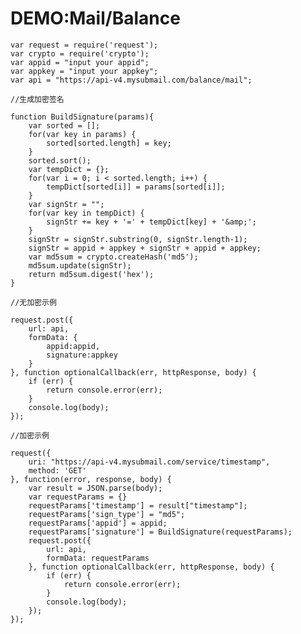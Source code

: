 # DEMO:Mail/Balance

	var request = require('request');
	var crypto = require('crypto');
	var appid = "input your appid";
	var appkey = "input your appkey";
	var api = "https://api-v4.mysubmail.com/balance/mail";
	
	//生成加密签名
	
	function BuildSignature(params){
	    var sorted = [];
	    for(var key in params) {
	        sorted[sorted.length] = key;
	    }
	    sorted.sort();
	    var tempDict = {};
	    for(var i = 0; i < sorted.length; i++) {
	        tempDict[sorted[i]] = params[sorted[i]];
	    }
	    var signStr = "";
	    for(var key in tempDict) {
	        signStr += key + '=' + tempDict[key] + '&amp;'; 
	    }
	    signStr = signStr.substring(0, signStr.length-1);
	    signStr = appid + appkey + signStr + appid + appkey; 
	    var md5sum = crypto.createHash('md5');
	    md5sum.update(signStr);
	    return md5sum.digest('hex');
	}
	
	//无加密示例
	
	request.post({
	    url: api, 
	    formData: {
	        appid:appid,
	        signature:appkey
	    }
	}, function optionalCallback(err, httpResponse, body) {
	    if (err) {
	        return console.error(err);
	    }
	    console.log(body);
	});
	
	//加密示例
	
	request({
	    uri: "https://api-v4.mysubmail.com/service/timestamp",
	    method: 'GET'
	}, function(error, response, body) {
	    var result = JSON.parse(body);
	    var requestParams = {}
	    requestParams['timestamp'] = result["timestamp"];
	    requestParams['sign_type'] = "md5";
	    requestParams['appid'] = appid;
	    requestParams['signature'] = BuildSignature(requestParams);
	    request.post({
	        url: api, 
	        formData: requestParams
	    }, function optionalCallback(err, httpResponse, body) {
	        if (err) {
	            return console.error(err);
	        }
	        console.log(body);
	    });
	});